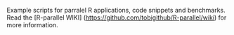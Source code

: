 Example scripts for parralel R applications, code snippets and benchmarks.
Read the [R-parallel WIKI] (https://github.com/tobigithub/R-parallel/wiki) for more information.

